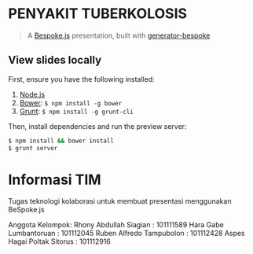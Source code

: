 # PENYAKIT TUBERKOLOSIS
> A [Bespoke.js](http://markdalgleish.com/projects/bespoke.js) presentation, built with [generator-bespoke](https://github.com/markdalgleish/generator-bespoke)

## View slides locally

First, ensure you have the following installed:

1. [Node.js](http://nodejs.org)
2. [Bower](http://bower.io): `$ npm install -g bower`
3. [Grunt](http://gruntjs.com): `$ npm install -g grunt-cli`

Then, install dependencies and run the preview server:

```bash
$ npm install && bower install
$ grunt server
```

Informasi TIM
===================
Tugas teknologi kolaborasi untuk membuat presentasi menggunakan BeSpoke.js

Anggota Kelompok: 
Rhony Abdullah Siagian		: 101111589
Hara Gabe Lumbantoruan		: 101112045
Ruben Alfredo Tampubolon	: 101112428
Aspes Hagai Poltak Sitorus	: 101112916
